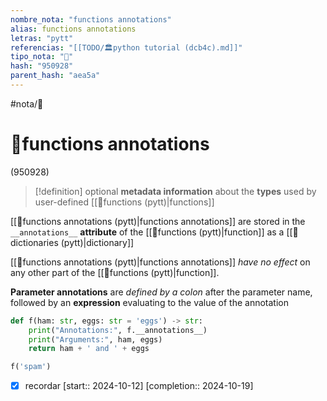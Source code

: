 ```yaml
---
nombre_nota: "functions annotations"
alias: functions annotations
letras: "pytt"
referencias: "[[TODO/🏛️python tutorial (dcb4c).md]]"
tipo_nota: "📑"
hash: "950928"
parent_hash: "aea5a"
---
```


#nota/📑

# 📑functions annotations
<div class="hash">(950928)</div>


> [!definition] 
optional __metadata information__ about the __types__ used by user-defined [[📑functions (pytt)|functions]]



[[📑functions annotations (pytt)|functions annotations]] are stored in the `__annotations__` __attribute__ of the [[📑functions (pytt)|function]] as a [[📑dictionaries (pytt)|dictionary]]   

[[📑functions annotations (pytt)|functions annotations]] _have no effect_ on any other part of the  [[📑functions (pytt)|function]]. 


__Parameter annotations__ are _defined by a colon_ after the parameter name, followed by an __expression__ evaluating to the value of the annotation

```python
def f(ham: str, eggs: str = 'eggs') -> str:
    print("Annotations:", f.__annotations__)
    print("Arguments:", ham, eggs)
    return ham + ' and ' + eggs

f('spam')
```

- [x] recordar  [start:: 2024-10-12]  [completion:: 2024-10-19]
